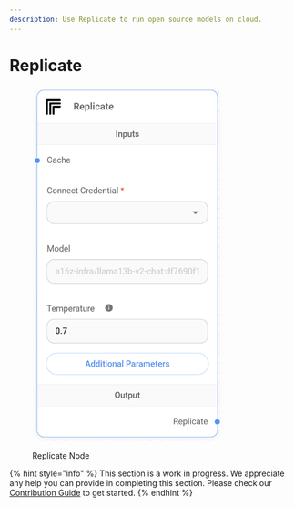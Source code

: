 ```yaml
---
description: Use Replicate to run open source models on cloud.
---
```


# Replicate

<figure><img src="../../../.gitbook/assets/image (8) (1) (1).png" alt="" width="335"><figcaption><p>Replicate Node</p></figcaption></figure>

{% hint style="info" %}
This section is a work in progress. We appreciate any help you can provide in completing this section. Please check our [Contribution Guide](broken-reference) to get started.
{% endhint %}

